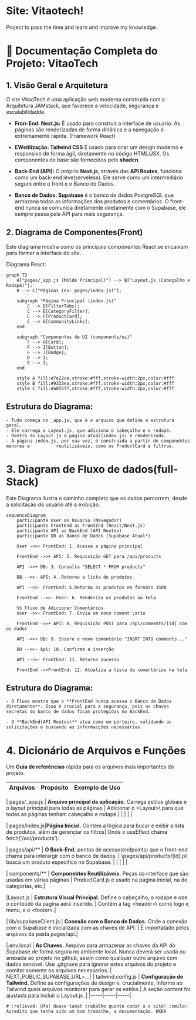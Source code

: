 # Site: Vitaotech!

Project to pass the time and learn and improve my knowledge.


# 🚀 Documentação Completa do Projeto: VitaoTech


## 1. Visão Geral e Arquitetura

O site VitaoTech é uma aplicação web moderna construida com a Arquitetura JAMstack, que favorece a velocidade, segurança e escalabilidadde.

- **Fron-End: Next.js:** É usado para construir a interface de usuario. As páginas são renderizadas de forma dinânica e a navegação é extremamente rápida. (Framework React)

- **EWstilização: Tailwind CSS** É usado para criar um design moderno e responsivo de forma ágil, diretamente no código HTML/JSX. Os componentes de base são fornecidos pelo **shadcn**.

- **Back-End (API):** O próprio **Next.js**, através das **API Routes**, funciona como um back-end leve(serveless). Ele serve como um intermediário seguro entre o front e o Banco de Dados.

- **Banco de Dados: Supabase** é o banco de dados PostgreSQL que armazena todas as informações dos produtos e comentários. O front- end nunca se comunica diretamente diretamente com o Supabase, ele sempre passa pela API para mais segurança.


## 2. Diagrama de Componentes(Front)

Este diagrama mostra como os principais componentes React se encaixam para formar a interface do site.

Diagrama React:

    graph TD
        A["pages/_app.js (Molde Principal)"] --> B["Layout.js (Cabeçalho e Rodapé)"];
        B --> C["Páginas (ex: pages/index.js)"];

        subgraph "Página Principal (index.js)"
            C --> D[FilterTabs];
            C --> E[CategoryFilter];
            C --> F[ProductCard];
            C --> G[CommunityLinks];
        end

        subgraph "Componentes de UI (components/ui)"
            F --> H[Card];
            F --> I[Button];
            F --> J[Badge];
            D --> I;
            E --> I;
        end

        style A fill:#7e22ce,stroke:#fff,stroke-width:2px,color:#fff
        style B fill:#9333ea,stroke:#fff,stroke-width:2px,color:#fff
        style C fill:#a855f7,stroke:#fff,stroke-width:2px,color:#fff

## Estrutura do Diagrama:

    - Tudo começa no _app.js, que é o arquivo que define a estrutura geral.
    - Ele carrega o Layout.js, que adiciona o cabeçalho e o rodapé.
    - Dentro do Layout.js a página atual(index.js) é renderizada.
    - A página index.js, por sua vez, é construida a partir de componebtes menores e          reutilizáveis, como os ProductCard e filtros.

# 3. Diagram de Fluxo de dados(full-Stack)

Este Diagrama ilustra o caminho completo que os dados percorrem, desde a solicitação do usuário até a exibição.

    sequenceDiagram
        participante User as Usuario (Navegador)
        participante FrontEnd as FrontEnd (React/Next.js)
        participante API as BackEnd (API Routes)
        participante DB as Banco de Dados (Supabase Atual*)

        User ->>+ FrontEnd: 1. Acessa a página principal

        FrontEnd ->>+ API: 2. Requisição GET para /api/products

        API ->>+ DB: 3. Consulta "SELECT * FROM products"

        DB -->>- API: 4. Retorna a lista de produtos

        API -->>- FrontEnd: 5.Retorna os produtos em formato JSON

        FrontEnd -->>- User: 6. Renderiza os produtos na tela

        %% Fluxo de Adicionar Comentários
        User ->>+ FrontEnd: 7. Envia um novo coment';ario

        FrontEnd ->>+ API: 8. Requisição POST para /api/comments/[id] com os dados

        API ->>+ DB: 9. Insere o novo comentário "INSRT INTO comments..."

        DB -->>- Api: 10. Confirma a inserção

        API -->>- FrontEnd: 11. Retorno sucesso

        FrontEnd ->>FrontEnd: 12. Atualiza a lista de comentários na tela

## Estrutura do Diagrama:

    - O Fluxo mostra que o **FrontEnd nunca acessa o Banco de Dados diretamente**. Isoo é crucial para a segurança, pois as chaves secretas do banco de dados ficam protegidas no BackEnd.

    - O **BackEnd(API Routes)** atua como um porteiro, validando as solicitações e buscando as informacções necessárias.

# 4. Dicionário de Arquivos e Funções

Um **Guia de referências** rápida para os arquivos mais importantes do projeto.

|Arquivos|Propósito|Exemplo de Uso|
|-|-|-|

| pages/_app.js | **Arquivo principal da aplicação.** Carrega estilos globais e o layout principal  para todas as páginas | Adicionar o \<Layout>\ para que todas as páginas tenham cabeçalho e rodapé.|
| | | |

| pages/index.js|**Página Inicial.** Contém a lógica para bucar e exibir a lista de produtos, 
além de gerenciar os filtros| Onde o useEffect chama fetch('/aoi/products').

| pages/api/** | **O Back-End.** pontos de acesso(endpoints) que o front-end chama para interargir com o banco de dados. | \pages/api/products/[id].js\ busca um produto especifico no Supabase. |
| | | |

| components/** | **Componebtes Reutilizáveis.** Peças da interface que são usadas em várias páginas | ProductCard.js é usado na página inicial, na de categorias, etc.|

|Layout.js | **Estrutura Visual Principal.** Define o cabeçalho, o rodapé e ode o conteúdo da pagina aerá inserido. | Contém a tag \<header>\ como logo e menu, e o \<footer>\.|

| lib/supabaseClient.js | **Conexão com o Banco de Dados.** Onde a conexão com o Supabase é inicializada com as chaves de API. | É importatado pelos arquivos da pasta pages/api.|

|.env.local | **As Chaves.** Aequivo para armazenar as chaves da API do Supabase de forma segura no ambiente local. Nunca deverá ser usada ou anexada ao projeto no github, assim como qualquer outro arquivo com dados sensível. Use .gitgnore para ignorar estes arquivos do projeto e comitar somente os arquivos necessarios. |  NEXT_PUBLIC_SUPABASE_URL=...|
| tailwind.config.js | **Configuração do Tailwind.** Define as configurações de design e, crucialmente, informa ao Tailwind quais arquivos monitorar para gerar os estilos.| A seção content foi ajustada para incluir o Layout.js .|
|-----|-----|-----|

    # :relieved: Ufa! Quase tanat trabalho quanto codar a o site! :smile:
    Acredito que tenha sido um bom trabalho, a documentação. KKKK 